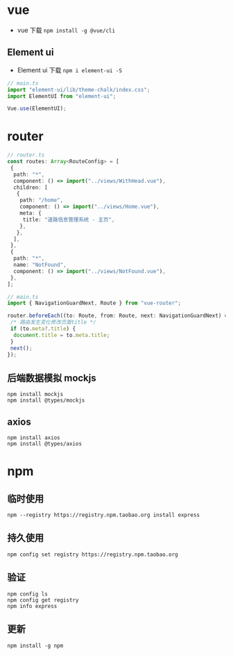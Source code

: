 # vue

- vue 下载 `npm install -g @vue/cli`

## Element ui

- Element ui 下载 `npm i element-ui -S`

```typescript
// main.ts
import "element-ui/lib/theme-chalk/index.css";
import ElementUI from "element-ui";

Vue.use(ElementUI);
```

# router

```typescript
// router.ts
const routes: Array<RouteConfig> = [
 {
  path: "*",
  component: () => import("../views/WithHead.vue"),
  children: [
   {
    path: "/home",
    component: () => import("../views/Home.vue"),
    meta: {
     title: "道路信息管理系统 - 主页",
    },
   },
  ],
 },
 {
  path: "*",
  name: "NotFound",
  component: () => import("../views/NotFound.vue"),
 },
];

// main.ts
import { NavigationGuardNext, Route } from "vue-router";

router.beforeEach((to: Route, from: Route, next: NavigationGuardNext) => {
 /* 路由发生变化修改页面title */
 if (to.meta?.title) {
  document.title = to.meta.title;
 }
 next();
});
```

## 后端数据模拟 mockjs

```shell
npm install mockjs
npm install @types/mockjs
```

## axios

```shell
npm install axios
npm install @types/axios
```

# npm

## 临时使用

```shell
npm --registry https://registry.npm.taobao.org install express
```

## 持久使用

```shell
npm config set registry https://registry.npm.taobao.org
```

## 验证

```shell
npm config ls
npm config get registry
npm info express
```

## 更新

```shell
npm install -g npm
```
